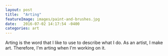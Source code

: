 ```yaml
---
layout: post
title:  "Arting"
featureImage: images/paint-and-brushes.jpg
date:   2016-07-02 14:17:54 -0400
categories: art
---
```


Arting is the word that I like to use to describe what I do. As an artist, I make art. Therefore, I'm arting when I'm working on it.
